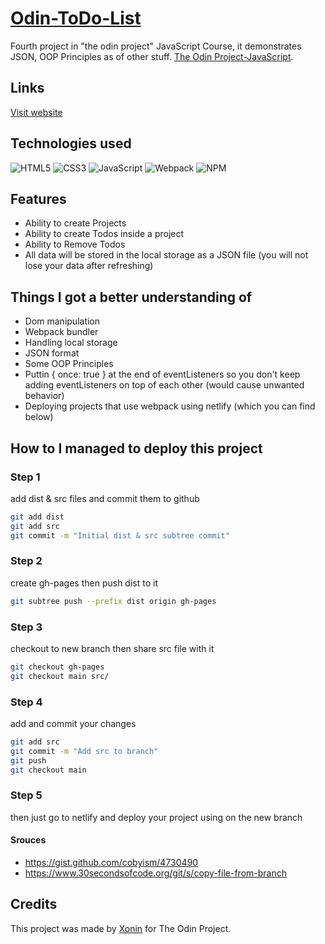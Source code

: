 # [Odin-ToDo-List](https://todo.xonin.dev)
Fourth project in "the odin project" JavaScript Course, it demonstrates JSON, OOP Principles as of other stuff.  [The Odin Project-JavaScript](https://www.theodinproject.com/paths/full-stack-javascript/courses/javascript).

## Links
[Visit website](https://todo.xonin.dev)

## Technologies used
![HTML5](https://img.shields.io/badge/html5-E34F26.svg?style=for-the-badge&logo=html5&logoColor=FFF)
![CSS3](https://img.shields.io/badge/css3-%231572B6.svg?style=for-the-badge&logo=css3&logoColor=white)
![JavaScript](https://img.shields.io/badge/javascript-%23323330.svg?style=for-the-badge&logo=javascript&logoColor=%23F7DF1E)
![Webpack](https://img.shields.io/badge/webpack-%238DD6F9.svg?style=for-the-badge&logo=webpack&logoColor=black)
![NPM](https://img.shields.io/badge/NPM-%23CB3837.svg?style=for-the-badge&logo=npm&logoColor=white)
## Features
- Ability to create Projects
- Ability to create Todos inside a project 
- Ability to Remove Todos
- All data will be stored in the local storage as a JSON file (you will not lose your data after refreshing)
## Things I got a better understanding of
- Dom manipulation
- Webpack bundler
- Handling local storage
- JSON format 
- Some OOP Principles
- Puttin { once: true } at the end of eventListeners so you don't keep adding eventListeners on top of each other (would cause unwanted behavior)
- Deploying projects that use webpack using netlify (which you can find below)
## How to I managed to deploy this project

### Step 1

add dist & src files and commit them to github

```sh
git add dist
git add src
git commit -m "Initial dist & src subtree commit"
```
### Step 2

create gh-pages then push dist to it

```sh
git subtree push --prefix dist origin gh-pages
```

### Step 3

checkout to new branch then share src file with it

```sh
git checkout gh-pages
git checkout main src/
```

### Step 4

add and commit your changes

```sh
git add src
git commit -m "Add src to branch"
git push
git checkout main
```
### Step 5

then just go to netlify and deploy your project using on the new branch

#### Srouces

- https://gist.github.com/cobyism/4730490
- https://www.30secondsofcode.org/git/s/copy-file-from-branch
## Credits
This project was made by [Xonin](https://github.com/xonin-hush) for The Odin Project.